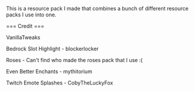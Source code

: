 This is a resource pack I made that combines a bunch of different resource packs I use into one.

=== Credit ===

VanillaTweaks

Bedrock Slot Highlight - blockerlocker

Roses - Can't find who made the roses pack that I use :(

Even Better Enchants - mythitorium

Twitch Emote Splashes - CobyTheLuckyFox
